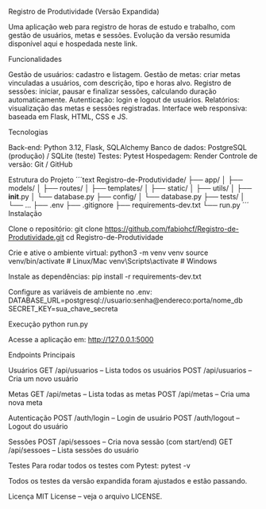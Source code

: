 Registro de Produtividade (Versão Expandida)

Uma aplicação web para registro de horas de estudo e trabalho, com gestão de usuários, metas e sessões. Evolução da versão resumida disponível aqui
 e hospedada neste link.

Funcionalidades

Gestão de usuários: cadastro e listagem.
Gestão de metas: criar metas vinculadas a usuários, com descrição, tipo e horas alvo.
Registro de sessões: iniciar, pausar e finalizar sessões, calculando duração automaticamente.
Autenticação: login e logout de usuários.
Relatórios: visualização das metas e sessões registradas.
Interface web responsiva: baseada em Flask, HTML, CSS e JS.

Tecnologias

Back-end: Python 3.12, Flask, SQLAlchemy
Banco de dados: PostgreSQL (produção) / SQLite (teste)
Testes: Pytest
Hospedagem: Render
Controle de versão: Git / GitHub

Estrutura do Projeto
´´´text
Registro-de-Produtividade/
├── app/
│   ├── models/
│   ├── routes/
│   ├── templates/
│   ├── static/
│   ├── utils/
│   ├── __init__.py
│   └── database.py
├── config/
│   └── database.py
├── tests/
│   └── ...
├── .env
├── .gitignore
├── requirements-dev.txt
└── run.py
´´´
Instalação

Clone o repositório:
git clone https://github.com/fabiohcf/Registro-de-Produtividade.git
cd Registro-de-Produtividade


Crie e ative o ambiente virtual:
python3 -m venv venv
source venv/bin/activate  # Linux/Mac
venv\Scripts\activate     # Windows


Instale as dependências:
pip install -r requirements-dev.txt


Configure as variáveis de ambiente no .env:
DATABASE_URL=postgresql://usuario:senha@endereco:porta/nome_db
SECRET_KEY=sua_chave_secreta

Execução
python run.py


Acesse a aplicação em: http://127.0.0.1:5000

Endpoints Principais

Usuários
GET /api/usuarios – Lista todos os usuários
POST /api/usuarios – Cria um novo usuário

Metas
GET /api/metas – Lista todas as metas
POST /api/metas – Cria uma nova meta

Autenticação
POST /auth/login – Login de usuário
POST /auth/logout – Logout do usuário

Sessões
POST /api/sessoes – Cria nova sessão (com start/end)
GET /api/sessoes – Lista sessões do usuário

Testes
Para rodar todos os testes com Pytest:
pytest -v

Todos os testes da versão expandida foram ajustados e estão passando.

Licença
MIT License – veja o arquivo LICENSE.
